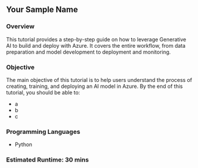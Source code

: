 
## Your Sample Name

### Overview

This tutorial provides a step-by-step guide on how to leverage Generative AI to build and deploy with Azure. It covers the entire workflow, from data preparation and model development to deployment and monitoring.

### Objective

The main objective of this tutorial is to help users understand the process of creating, training, and deploying an AI model in Azure. By the end of this tutorial, you should be able to:

 - a
 - b
 - c

### Programming Languages
 - Python
### Estimated Runtime: 30 mins